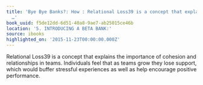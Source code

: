 ```yaml
---
title: 'Bye Bye Banks?: How : Relational Loss39 is a concept that explains the importance
  …'
book_uuid: f5de12dd-6d51-40a8-9ae7-ab25015ce46b
location: '5. INTRODUCING A BETA BANK:'
source: ibooks
highlighted_on: '2015-11-23T00:00:00.000Z'
---
```


Relational Loss39 is a concept that explains the importance of cohesion and relationships in teams. Individuals feel that as teams grow they lose support, which would buffer stressful experiences as well as help encourage positive performance.